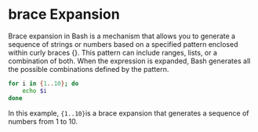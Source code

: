 # brace Expansion
Brace expansion in Bash is a mechanism that allows you to generate a sequence of strings or numbers based on a specified pattern enclosed within curly braces {}. This pattern can include ranges, lists, or a combination of both. When the expression is expanded, Bash generates all the possible combinations defined by the pattern.

```bash
for i in {1..10}; do
    echo $i
done
```
In this example, `{1..10}`is a brace expansion that generates a sequence of numbers from 1 to 10.